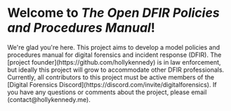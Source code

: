 # Welcome to _The Open DFIR Policies and Procedures Manual_!

</p>We're glad you're here. This project aims to develop a model policies and procedures manual for digital forensics and incident response (DFIR). The [project founder](https://github.com/hollykennedy) is in law enforcement, but ideally this project will grow to accommodate other DFIR professionals. Currently, all contributors to this project must be active members of the [Digital Forensics Discord](https://discord.com/invite/digitalforensics). If you have any questions or comments about the project, please email (contact@hollykennedy.me).</p>
